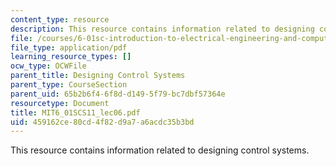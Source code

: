 ```yaml
---
content_type: resource
description: This resource contains information related to designing control systems.
file: /courses/6-01sc-introduction-to-electrical-engineering-and-computer-science-i-spring-2011/459162ce80cd4f82d9a7a6acdc35b3bd_MIT6_01SCS11_lec06.pdf
file_type: application/pdf
learning_resource_types: []
ocw_type: OCWFile
parent_title: Designing Control Systems
parent_type: CourseSection
parent_uid: 65b2b6f4-6f8d-d149-5f79-bc7dbf57364e
resourcetype: Document
title: MIT6_01SCS11_lec06.pdf
uid: 459162ce-80cd-4f82-d9a7-a6acdc35b3bd
---
```

This resource contains information related to designing control systems.

